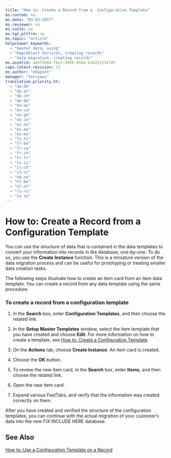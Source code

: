 ```yaml
---
title: "How to: Create a Record from a  Configuration Template"
ms.custom: na
ms.date: "03-03-2017"
ms.reviewer: na
ms.suite: na
ms.tgt_pltfrm: na
ms.topic: "article"
helpviewer_keywords: 
  - "master data, using"
  - "RapidStart Services, creating records"
  - "data migration, creating records"
ms.assetid: a83f5664-f6e7-4956-81ba-b1bd1223474f
caps.latest.revision: 12
ms.author: "edupont"
manager: "terryaus"
translation.priority.ht: 
  - "da-dk"
  - "de-at"
  - "de-ch"
  - "de-de"
  - "en-au"
  - "en-ca"
  - "en-gb"
  - "en-in"
  - "en-nz"
  - "es-es"
  - "es-mx"
  - "fi-fi"
  - "fr-be"
  - "fr-ca"
  - "fr-ch"
  - "fr-fr"
  - "is-is"
  - "it-ch"
  - "it-it"
  - "nb-no"
  - "nl-be"
  - "nl-nl"
  - "ru-ru"
  - "sv-se"
---
```

# How to: Create a Record from a  Configuration Template
You can use the structure of data that is contained in the data templates to convert your information into records in the database, one\-by\-one. To do so, you use the **Create Instance** function. This is a miniature version of the data migration process and can be useful for prototyping or treating smaller data creation tasks.  
  
 The following steps illustrate how to create an item card from an item data template. You can create a record from any data template using the same procedure.  
  
### To create a record from a configuration template  
  
1.  In the **Search** box, enter **Configuration Templates**, and then choose the related link.  
  
2.  In the **Setup Master Templates** window, select the item template that you have created and choose **Edit**. For more information on how to create a template, see [How to: Create a Configuration Template](../SetupAndAdministration/how-to-create-a-configuration-template.md).  
  
3.  On the **Actions** tab, choose **Create Instance**. An item card is created.  
  
4.  Choose the **OK** button.  
  
5.  To review the new item card, in the **Search** box, enter **Items**, and then choose the related link.  
  
6.  Open the new item card.  
  
7.  Expand various FastTabs, and verify that the information was created correctly on them.  
  
 After you have created and verified the structure of the configuration templates, you can continue with the actual migration of your customer’s data into the new FIX INCLUDE HERE<!--[!INCLUDE[navnow](../ApplicationDesign/includes/navnow_md.md)] --> database.  
  
## See Also  
 [How to: Use a Configuration Template on a Record](../SetupAndAdministration/how-to-use-a-configuration-template-on-a-record.md)